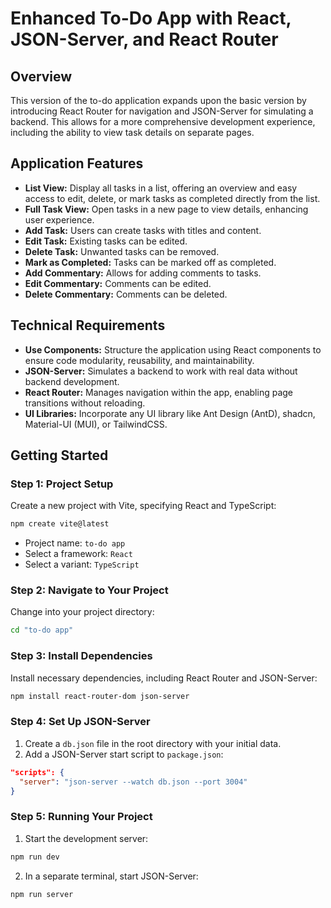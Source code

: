 # Enhanced To-Do App with React, JSON-Server, and React Router

## Overview

This version of the to-do application expands upon the basic version by introducing React Router for navigation and JSON-Server for simulating a backend. This allows for a more comprehensive development experience, including the ability to view task details on separate pages.

## Application Features

- **List View:** Display all tasks in a list, offering an overview and easy access to edit, delete, or mark tasks as completed directly from the list.
- **Full Task View:** Open tasks in a new page to view details, enhancing user experience.
- **Add Task:** Users can create tasks with titles and content.
- **Edit Task:** Existing tasks can be edited.
- **Delete Task:** Unwanted tasks can be removed.
- **Mark as Completed:** Tasks can be marked off as completed.
- **Add Commentary:** Allows for adding comments to tasks.
- **Edit Commentary:** Comments can be edited.
- **Delete Commentary:** Comments can be deleted.

## Technical Requirements

- **Use Components:** Structure the application using React components to ensure code modularity, reusability, and maintainability.
- **JSON-Server:** Simulates a backend to work with real data without backend development.
- **React Router:** Manages navigation within the app, enabling page transitions without reloading.
- **UI Libraries:** Incorporate any UI library like Ant Design (AntD), shadcn, Material-UI (MUI), or TailwindCSS.

## Getting Started

### Step 1: Project Setup

Create a new project with Vite, specifying React and TypeScript:

```bash
npm create vite@latest
```
- Project name: `to-do app`
- Select a framework: `React`
- Select a variant: `TypeScript`

### Step 2: Navigate to Your Project

Change into your project directory:

```bash
cd "to-do app"
```

### Step 3: Install Dependencies

Install necessary dependencies, including React Router and JSON-Server:

```bash
npm install react-router-dom json-server
```

### Step 4: Set Up JSON-Server

1. Create a `db.json` file in the root directory with your initial data.
2. Add a JSON-Server start script to `package.json`:

```json
"scripts": {
  "server": "json-server --watch db.json --port 3004"
}
```

### Step 5: Running Your Project

1. Start the development server:

```bash
npm run dev
```

2. In a separate terminal, start JSON-Server:

```bash
npm run server
```
